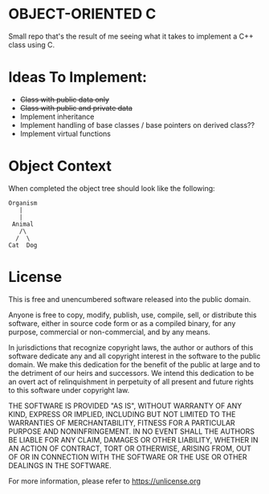 OBJECT-ORIENTED C
=================
Small repo that's the result of me seeing what it takes to implement a C++
class using C.

# Ideas To Implement:
* ~~Class with public data only~~
* ~~Class with public and private data~~
* Implement inheritance
* Implement handling of base classes / base pointers on derived class??
* Implement virtual functions

# Object Context
When completed the object tree should look like the following:

```
Organism
   |
   |
 Animal
   /\
  /  \
Cat  Dog
```

# License
This is free and unencumbered software released into the public domain.

Anyone is free to copy, modify, publish, use, compile, sell, or
distribute this software, either in source code form or as a compiled
binary, for any purpose, commercial or non-commercial, and by any
means.

In jurisdictions that recognize copyright laws, the author or authors
of this software dedicate any and all copyright interest in the
software to the public domain. We make this dedication for the benefit
of the public at large and to the detriment of our heirs and
successors. We intend this dedication to be an overt act of
relinquishment in perpetuity of all present and future rights to this
software under copyright law.

THE SOFTWARE IS PROVIDED "AS IS", WITHOUT WARRANTY OF ANY KIND,
EXPRESS OR IMPLIED, INCLUDING BUT NOT LIMITED TO THE WARRANTIES OF
MERCHANTABILITY, FITNESS FOR A PARTICULAR PURPOSE AND NONINFRINGEMENT.
IN NO EVENT SHALL THE AUTHORS BE LIABLE FOR ANY CLAIM, DAMAGES OR
OTHER LIABILITY, WHETHER IN AN ACTION OF CONTRACT, TORT OR OTHERWISE,
ARISING FROM, OUT OF OR IN CONNECTION WITH THE SOFTWARE OR THE USE OR
OTHER DEALINGS IN THE SOFTWARE.

For more information, please refer to <https://unlicense.org>
